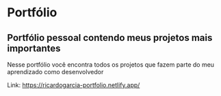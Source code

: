 # Portfólio

<h2>Portfólio pessoal contendo meus projetos mais importantes</h2>
<p>Nesse portfólio você encontra todos os projetos que fazem parte do meu aprendizado como desenvolvedor</p>

<p>Link: <a href="https://ricardogarcia-portfolio.netlify.app/" target="_blank">https://ricardogarcia-portfolio.netlify.app/</a></p>
